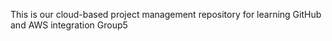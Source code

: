 This is our cloud-based project management repository for learning GitHub and AWS integration 
Group5
